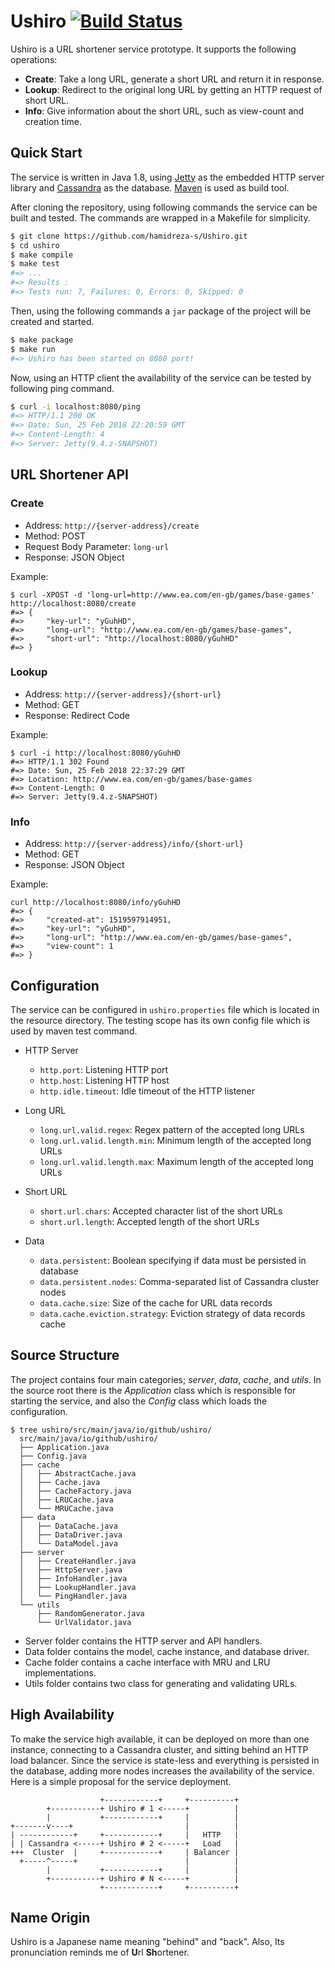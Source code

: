 # Ushiro [![Build Status](https://travis-ci.org/hamidreza-s/Ushiro.svg?branch=master)](https://travis-ci.org/hamidreza-s/Ushiro)

Ushiro is a URL shortener service prototype. It supports the following operations:
- **Create**: Take a long URL, generate a short URL and return it in response.
- **Lookup**: Redirect to the original long URL by getting an HTTP request of short URL.
- **Info**: Give information about the short URL, such as view-count and creation time.

## Quick Start

The service is written in Java 1.8, using [Jetty](https://en.wikipedia.org/wiki/Jetty_(web_server)) 
as the embedded HTTP server library and [Cassandra](https://en.wikipedia.org/wiki/Apache_Cassandra)
as the database. [Maven](https://en.wikipedia.org/wiki/Apache_Maven) is used as build tool.

After cloning the repository, using following commands the service can be built and tested. 
The commands are wrapped in a Makefile for simplicity.

```bash
$ git clone https://github.com/hamidreza-s/Ushiro.git
$ cd ushiro
$ make compile
$ make test
#=> ...
#=> Results :
#=> Tests run: 7, Failures: 0, Errors: 0, Skipped: 0
```

Then, using the following commands a `jar` package of the project will be created and started.

```bash
$ make package
$ make run
#=> Ushiro has been started on 8080 port!
```

Now, using an HTTP client the availability of the service can be tested by following ping command.

```bash
$ curl -i localhost:8080/ping
#=> HTTP/1.1 200 OK
#=> Date: Sun, 25 Feb 2018 22:20:59 GMT
#=> Content-Length: 4
#=> Server: Jetty(9.4.z-SNAPSHOT)
```

## URL Shortener API

### Create
- Address: `http://{server-address}/create`
- Method: POST
- Request Body Parameter: `long-url`
- Response: JSON Object

Example:

```
$ curl -XPOST -d 'long-url=http://www.ea.com/en-gb/games/base-games' http://localhost:8080/create
#=> {
#=>     "key-url": "yGuhHD",
#=>     "long-url": "http://www.ea.com/en-gb/games/base-games",
#=>     "short-url": "http://localhost:8080/yGuhHD"
#=> }
```

### Lookup
- Address: `http://{server-address}/{short-url}`
- Method: GET
- Response: Redirect Code

Example:

```
$ curl -i http://localhost:8080/yGuhHD
#=> HTTP/1.1 302 Found
#=> Date: Sun, 25 Feb 2018 22:37:29 GMT
#=> Location: http://www.ea.com/en-gb/games/base-games
#=> Content-Length: 0
#=> Server: Jetty(9.4.z-SNAPSHOT)
```

### Info
- Address: `http://{server-address}/info/{short-url}`
- Method: GET
- Response: JSON Object

Example:

```
curl http://localhost:8080/info/yGuhHD
#=> {
#=>     "created-at": 1519597914951,
#=>     "key-url": "yGuhHD",
#=>     "long-url": "http://www.ea.com/en-gb/games/base-games",
#=>     "view-count": 1
#=> }
```

## Configuration

The service can be configured in `ushiro.properties` file which is located in the resource directory.
The testing scope has its own config file which is used by maven test command.

- HTTP Server
  - `http.port`: Listening HTTP port
  - `http.host`: Listening HTTP host
  - `http.idle.timeout`: Idle timeout of the HTTP listener
  
- Long URL
  - `long.url.valid.regex`: Regex pattern of the accepted long URLs
  - `long.url.valid.length.min`: Minimum length of the accepted long URLs
  - `long.url.valid.length.max`: Maximum length of the accepted long URLs

- Short URL
  - `short.url.chars`: Accepted character list of the short URLs
  - `short.url.length`: Accepted length of the short URLs

- Data
  - `data.persistent`: Boolean specifying if data must be persisted in database
  - `data.persistent.nodes`: Comma-separated list of Cassandra cluster nodes
  - `data.cache.size`: Size of the cache for URL data records
  - `data.cache.eviction.strategy`: Eviction strategy of data records cache

## Source Structure

The project contains four main categories; *server*, *data*, *cache*, and *utils*. In the source root
there is the *Application* class which is responsible for starting the service, and also the *Config* 
class which loads the configuration.

```
$ tree ushiro/src/main/java/io/github/ushiro/
  src/main/java/io/github/ushiro/
  ├── Application.java
  ├── Config.java
  ├── cache
  │   ├── AbstractCache.java
  │   ├── Cache.java
  │   ├── CacheFactory.java
  │   ├── LRUCache.java
  │   └── MRUCache.java
  ├── data
  │   ├── DataCache.java
  │   ├── DataDriver.java
  │   └── DataModel.java
  ├── server
  │   ├── CreateHandler.java
  │   ├── HttpServer.java
  │   ├── InfoHandler.java
  │   ├── LookupHandler.java
  │   └── PingHandler.java
  └── utils
      ├── RandomGenerator.java
      └── UrlValidator.java
```

- Server folder contains the HTTP server and API handlers.
- Data folder contains the model, cache instance, and database driver.
- Cache folder contains a cache interface with MRU and LRU implementations.
- Utils folder contains two class for generating and validating URLs.

## High Availability

To make the service high available, it can be deployed on more than one instance, connecting to
a Cassandra cluster, and sitting behind an HTTP load balancer. Since the service is state-less and
everything is persisted in the database, adding more nodes increases the availability of the service. 
Here is a simple proposal for the service deployment.

```
                    +------------+     +----------+
        +-----------+ Ushiro # 1 <-----+          |
        |           +------------+     |          |
+-------v----+                         |          |
| ------------+     +------------+     |   HTTP   |
| | Cassandra <-----+ Ushiro # 2 <-----+   Load   |
+++  Cluster  |     +------------+     | Balancer |
  +-----^-----+                        |          |
        |           +------------+     |          |
        +-----------+ Ushiro # N <-----+          |
                    +------------+     +----------+ 

```

## Name Origin

Ushiro is a Japanese name meaning "behind" and "back". Also, Its pronunciation reminds me of **U**rl **Sh**ortener.
